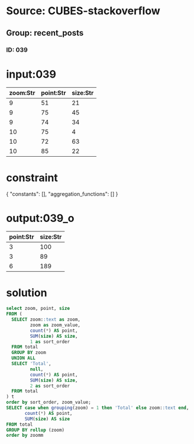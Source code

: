 # Source: CUBES-stackoverflow
## Group: recent_posts
### ID: 039

# input:039

| zoom:Str | point:Str | size:Str |
|---|---|---|
| 9 | 51 | 21 |
| 9 | 75 | 45 |
| 9 | 74 | 34 |
| 10 | 75 | 4 |
| 10 | 72 | 63 |
| 10 | 85 | 22 |

# constraint

{
  "constants": [],
  "aggregation_functions": []
}

# output:039_o

| point:Str | size:Str |
|---|---|
| 3 | 100 |
| 3 | 89 |
| 6 | 189 |

# solution

```sql
select zoom, point, size
FROM (
  SELECT zoom::text as zoom,
         zoom as zoom_value,
         count(*) AS point,
         SUM(size) AS size,
         1 as sort_order
  FROM total
  GROUP BY zoom
  UNION ALL
  SELECT 'Total',
         null,
         count(*) AS point,
         SUM(size) AS size,
         2 as sort_order
  FROM total
) t
order by sort_order, zoom_value;
SELECT case when grouping(zoom) = 1 then 'Total' else zoom::text end,
       count(*) AS point,
       SUM(size) AS size
FROM total
GROUP BY rollup (zoom)
order by zoomm
```
